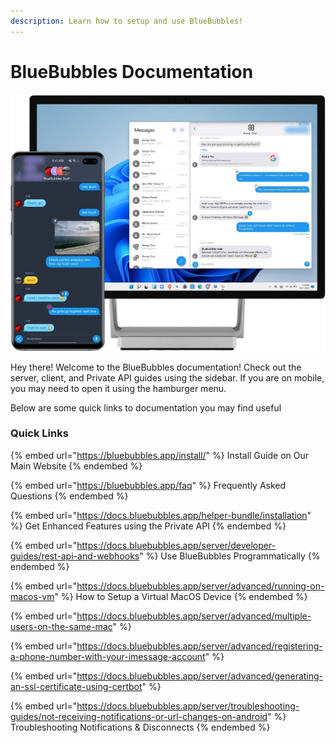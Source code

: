 ```yaml
---
description: Learn how to setup and use BlueBubbles!
---
```


# BlueBubbles Documentation

![BlueBubbles On Phone and Desktop](.gitbook/assets/image.png)

Hey there! Welcome to the BlueBubbles documentation! Check out the server, client, and Private API guides using the sidebar. If you are on mobile, you may need to open it using the hamburger menu.

Below are some quick links to documentation you may find useful

### Quick Links

{% embed url="https://bluebubbles.app/install/" %}
Install Guide on Our Main Website
{% endembed %}

{% embed url="https://bluebubbles.app/faq" %}
Frequently Asked Questions
{% endembed %}

{% embed url="https://docs.bluebubbles.app/helper-bundle/installation" %}
Get Enhanced Features using the Private API
{% endembed %}

{% embed url="https://docs.bluebubbles.app/server/developer-guides/rest-api-and-webhooks" %}
Use BlueBubbles Programmatically
{% endembed %}

{% embed url="https://docs.bluebubbles.app/server/advanced/running-on-macos-vm" %}
How to Setup a Virtual MacOS Device
{% endembed %}

{% embed url="https://docs.bluebubbles.app/server/advanced/multiple-users-on-the-same-mac" %}

{% embed url="https://docs.bluebubbles.app/server/advanced/registering-a-phone-number-with-your-imessage-account" %}

{% embed url="https://docs.bluebubbles.app/server/advanced/generating-an-ssl-certificate-using-certbot" %}

{% embed url="https://docs.bluebubbles.app/server/troubleshooting-guides/not-receiving-notifications-or-url-changes-on-android" %}
Troubleshooting Notifications & Disconnects
{% endembed %}
